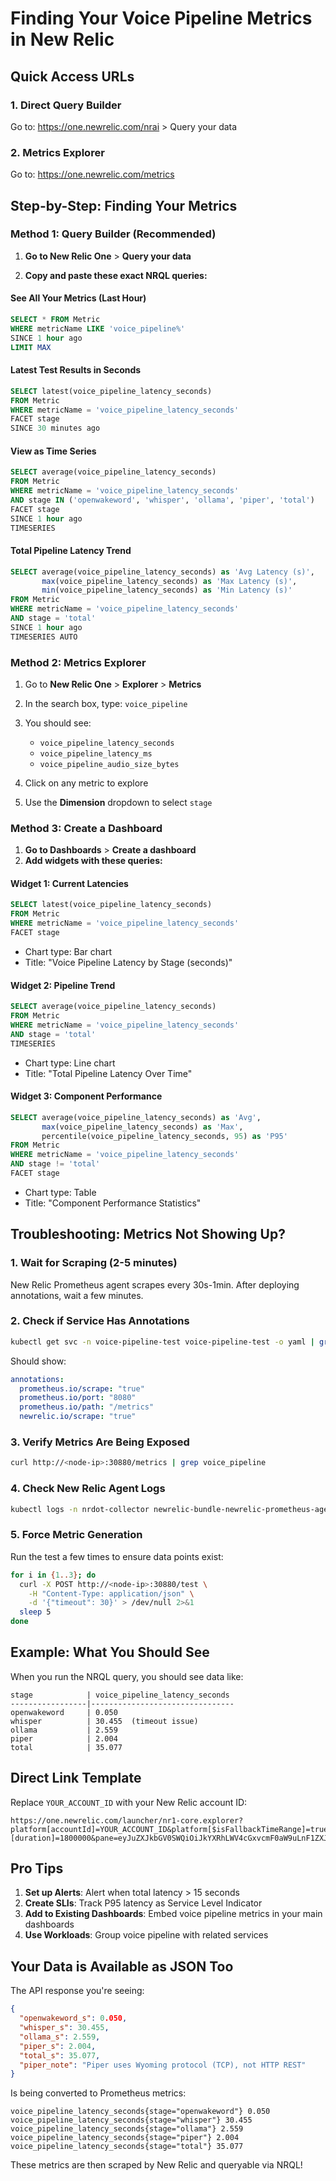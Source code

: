 # Finding Your Voice Pipeline Metrics in New Relic

## Quick Access URLs

### 1. Direct Query Builder
Go to: https://one.newrelic.com/nrai > Query your data

### 2. Metrics Explorer
Go to: https://one.newrelic.com/metrics

## Step-by-Step: Finding Your Metrics

### Method 1: Query Builder (Recommended)

1. **Go to New Relic One** > **Query your data**

2. **Copy and paste these exact NRQL queries:**

#### See All Your Metrics (Last Hour)
```sql
SELECT * FROM Metric 
WHERE metricName LIKE 'voice_pipeline%' 
SINCE 1 hour ago 
LIMIT MAX
```

#### Latest Test Results in Seconds
```sql
SELECT latest(voice_pipeline_latency_seconds) 
FROM Metric 
WHERE metricName = 'voice_pipeline_latency_seconds'
FACET stage 
SINCE 30 minutes ago
```

#### View as Time Series
```sql
SELECT average(voice_pipeline_latency_seconds) 
FROM Metric 
WHERE metricName = 'voice_pipeline_latency_seconds' 
AND stage IN ('openwakeword', 'whisper', 'ollama', 'piper', 'total')
FACET stage 
SINCE 1 hour ago 
TIMESERIES
```

#### Total Pipeline Latency Trend
```sql
SELECT average(voice_pipeline_latency_seconds) as 'Avg Latency (s)',
       max(voice_pipeline_latency_seconds) as 'Max Latency (s)',
       min(voice_pipeline_latency_seconds) as 'Min Latency (s)'
FROM Metric 
WHERE metricName = 'voice_pipeline_latency_seconds' 
AND stage = 'total'
SINCE 1 hour ago 
TIMESERIES AUTO
```

### Method 2: Metrics Explorer

1. Go to **New Relic One** > **Explorer** > **Metrics**
2. In the search box, type: `voice_pipeline`
3. You should see:
   - `voice_pipeline_latency_seconds`
   - `voice_pipeline_latency_ms`
   - `voice_pipeline_audio_size_bytes`

4. Click on any metric to explore
5. Use the **Dimension** dropdown to select `stage`

### Method 3: Create a Dashboard

1. **Go to Dashboards** > **Create a dashboard**
2. **Add widgets with these queries:**

#### Widget 1: Current Latencies
```sql
SELECT latest(voice_pipeline_latency_seconds) 
FROM Metric 
WHERE metricName = 'voice_pipeline_latency_seconds'
FACET stage
```
- Chart type: Bar chart
- Title: "Voice Pipeline Latency by Stage (seconds)"

#### Widget 2: Pipeline Trend
```sql
SELECT average(voice_pipeline_latency_seconds) 
FROM Metric 
WHERE metricName = 'voice_pipeline_latency_seconds' 
AND stage = 'total'
TIMESERIES
```
- Chart type: Line chart
- Title: "Total Pipeline Latency Over Time"

#### Widget 3: Component Performance
```sql
SELECT average(voice_pipeline_latency_seconds) as 'Avg',
       max(voice_pipeline_latency_seconds) as 'Max',
       percentile(voice_pipeline_latency_seconds, 95) as 'P95'
FROM Metric 
WHERE metricName = 'voice_pipeline_latency_seconds'
AND stage != 'total'
FACET stage
```
- Chart type: Table
- Title: "Component Performance Statistics"

## Troubleshooting: Metrics Not Showing Up?

### 1. Wait for Scraping (2-5 minutes)
New Relic Prometheus agent scrapes every 30s-1min. After deploying annotations, wait a few minutes.

### 2. Check if Service Has Annotations
```bash
kubectl get svc -n voice-pipeline-test voice-pipeline-test -o yaml | grep -A4 annotations
```

Should show:
```yaml
annotations:
  prometheus.io/scrape: "true"
  prometheus.io/port: "8080"
  prometheus.io/path: "/metrics"
  newrelic.io/scrape: "true"
```

### 3. Verify Metrics Are Being Exposed
```bash
curl http://<node-ip>:30880/metrics | grep voice_pipeline
```

### 4. Check New Relic Agent Logs
```bash
kubectl logs -n nrdot-collector newrelic-bundle-newrelic-prometheus-agent-0 --tail=100 | grep voice
```

### 5. Force Metric Generation
Run the test a few times to ensure data points exist:
```bash
for i in {1..3}; do
  curl -X POST http://<node-ip>:30880/test \
    -H "Content-Type: application/json" \
    -d '{"timeout": 30}' > /dev/null 2>&1
  sleep 5
done
```

## Example: What You Should See

When you run the NRQL query, you should see data like:
```
stage            | voice_pipeline_latency_seconds
-----------------|--------------------------------
openwakeword     | 0.050
whisper          | 30.455  (timeout issue)
ollama           | 2.559
piper            | 2.004
total            | 35.077
```

## Direct Link Template
Replace `YOUR_ACCOUNT_ID` with your New Relic account ID:
```
https://one.newrelic.com/launcher/nr1-core.explorer?platform[accountId]=YOUR_ACCOUNT_ID&platform[$isFallbackTimeRange]=true&platform[timeRange][duration]=1800000&pane=eyJuZXJkbGV0SWQiOiJkYXRhLWV4cGxvcmF0aW9uLnF1ZXJ5LWJ1aWxkZXIiLCJpbml0aWFsQWN0aXZlSW50ZXJmYWNlIjoibnJxbEVkaXRvciIsImluaXRpYWxOcnFsVmFsdWUiOiJTRUxFQ1QgKiBGUk9NIE1ldHJpYyBXSEVSRSBtZXRyaWNOYW1lIExJS0UgJ3ZvaWNlX3BpcGVsaW5lJScgU0lOQ0UgMSBob3VyIGFnbyJ9
```

## Pro Tips

1. **Set up Alerts**: Alert when total latency > 15 seconds
2. **Create SLIs**: Track P95 latency as Service Level Indicator
3. **Add to Existing Dashboards**: Embed voice pipeline metrics in your main dashboards
4. **Use Workloads**: Group voice pipeline with related services

## Your Data is Available as JSON Too

The API response you're seeing:
```json
{
  "openwakeword_s": 0.050,
  "whisper_s": 30.455,
  "ollama_s": 2.559,
  "piper_s": 2.004,
  "total_s": 35.077,
  "piper_note": "Piper uses Wyoming protocol (TCP), not HTTP REST"
}
```

Is being converted to Prometheus metrics:
```
voice_pipeline_latency_seconds{stage="openwakeword"} 0.050
voice_pipeline_latency_seconds{stage="whisper"} 30.455
voice_pipeline_latency_seconds{stage="ollama"} 2.559
voice_pipeline_latency_seconds{stage="piper"} 2.004
voice_pipeline_latency_seconds{stage="total"} 35.077
```

These metrics are then scraped by New Relic and queryable via NRQL!
